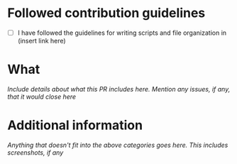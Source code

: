 <!-- Loosely based on https://github.com/GregTechCEu/GregTech-Modern/blob/1.20.1/.github/pull_request_template.md -->
# Followed contribution guidelines
- [ ] I have followed the guidelines for writing scripts and file organization in (insert link here)

# What
*Include details about what this PR includes here. Mention any issues, if any, that it would close here*

# Additional information
*Anything that doesn't fit into the above categories goes here. This includes screenshots, if any*